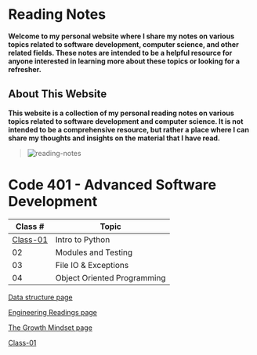# Reading Notes

**Welcome to my personal website where I share my notes on various topics related to software development, computer science, and other related fields. These notes are intended to be a helpful resource for anyone interested in learning more about these topics or looking for a refresher.**

## About This Website

**This website is a collection of my personal reading notes on various topics related to software development and computer science. It is not intended to be a comprehensive resource, but rather a place where I can share my thoughts and insights on the material that I have read.**


>![reading-notes](https://m.media-amazon.com/images/I/61936RmysdL.png)

# Code 401 - Advanced Software Development

| Class # | Topic |
| ------- | ----- |
| [Class-01](class-01.md) | Intro to Python |
| 02 | Modules and Testing  |
| 03 | File IO & Exceptions  |
| 04 | 	Object Oriented Programming  |


[Data structure page](Data_Structures.md)


[Engineering Readings page](Engineering_Readings.md)


[The Growth Mindset page](Mindset.md)


[Class-01](class-01.md)
